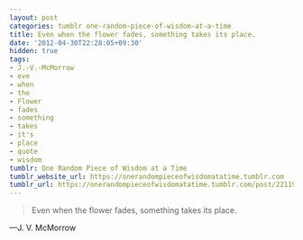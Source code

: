 ```yaml
---
layout: post
categories: tumblr one-random-piece-of-wisdom-at-a-time
title: Even when the flower fades, something takes its place.
date: '2012-04-30T22:28:05+09:30'
hidden: true
tags:
- J.-V.-McMorrow
- eve
- when
- the
- Flower
- fades
- something
- takes
- it's
- place
- quote
- wisdom
tumblr: One Random Piece of Wisdom at a Time
tumblr_website_url: https://onerandompieceofwisdomatatime.tumblr.com
tumblr_url: https://onerandompieceofwisdomatatime.tumblr.com/post/22119907023/even-when-the-flower-fades-something-takes-its
---
```

> Even when the flower fades, something takes its place.

—J. V. McMorrow
